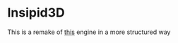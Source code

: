 # Insipid3D
This is a remake of [this](https://www.youtube.com/watch?v=AYRhSKjlKws) engine in a more structured way
